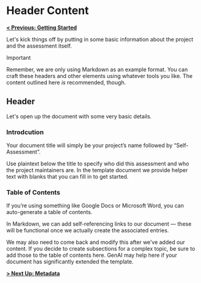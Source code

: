 # Header Content

**[< Previous: Getting Started](./getting-started-self-assessment.md)**

Let's kick things off by putting in some basic information about the project and the assessment itself.

> [!IMPORTANT]
> Remember, we are only using Markdown as an example format. You can craft these headers and other elements using whatever tools you like. The content outlined here _is_ recommended, though.

## Header

Let's open up the document with some very basic details.

### Introdcution

Your document title will simply be your project’s name followed by “Self-Assessment”.

Use plaintext below the title to specify who did this assessment and who the project maintainers are. In the template document we provide helper text with blanks that you can fill in to get started.

### Table of Contents

If you’re using something like Google Docs or Microsoft Word, you can auto-generate a table of contents.

In Markdown, we can add self-referencing links to our document — these will be functional once we actually create the associated entries.

We may also need to come back and modify this after we’ve added our content. If you decide to create subsections for a complex topic, be sure to add those to the table of contents here. GenAI may help here if your document has significantly extended the template.

**[> Next Up: Metadata](./metadata.md)**
